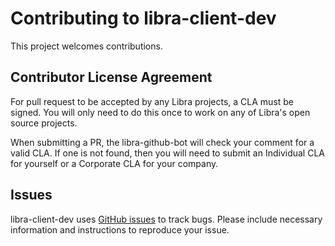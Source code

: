# Contributing to libra-client-dev

This project welcomes contributions.

## Contributor License Agreement

For pull request to be accepted by any Libra projects, a CLA must be signed.
You will only need to do this once to work on any of Libra's open source
projects.

When submitting a PR, the libra-github-bot will check your comment for a valid CLA. If one is not found, then you will need to submit an Individual CLA for yourself or a Corporate CLA for your company.

## Issues

libra-client-dev uses [GitHub issues](https://github.com/novifinancial/libra-client-dev/issues) to track bugs. Please include necessary information and instructions to reproduce your issue.
